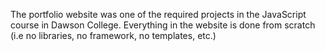 The portfolio website was one of the required projects in the JavaScript course in Dawson College. Everything in the website is done from scratch (i.e no libraries, no framework, no templates, etc.)
